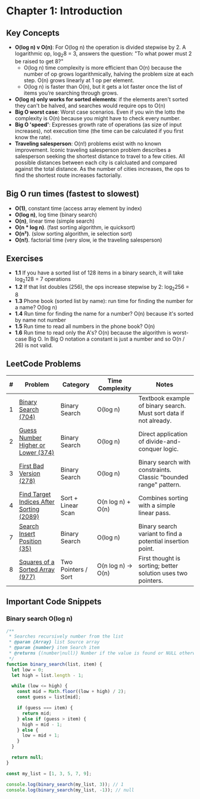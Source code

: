 # Chapter 1: Introduction

## Key Concepts
- **O(log n) v O(n)**: For O(log n) the operation is divided stepwise by 2. A logarithmic op, $\log_2{8}$ = 3, answers the question: "To what power must 2 be raised to get 8?"
  - O(log n) time complexity is more efficient than O(n) because the number of op grows logarithmically, halving the problem size at each step. O(n) grows linearly at 1 op per element.
  - O(log n) is faster than O(n), but it gets a lot faster once the list of items you’re searching through grows.
- **O(log n) only works for sorted elements**: if the elements aren't sorted they can't be halved, and searches would require ops to O(n)
- **Big O worst case**: Worst case scenarios. Even if you win the lotto the complexity is O(n) because you might have to check every number.
- **Big O 'speed'**: Expresses growth rate of operations (as size of input increases), not execution time (the time can be calculated if you first know the rate).
- **Traveling salesperson**: O(n!) problems exist with no known improvement. Iconic traveling salesperson problem describes a salesperson seeking the shortest distance to travel to a few cities. All possible distances between each city is calcluated and compared against the total distance. As the number of cities increases, the ops to find the shortest route increases factorially.


## Big O run times (fastest to slowest)
- **O(1)**, constant time (access array element by index)
- **O(log n)**, log time (binary search)
- **O(n)**, linear time (simple search)
- **O(n * log n)**. (fast sorting algorithm, ie quicksort)
- **O(n²)**. (slow sorting algorithm, ie selection sort)
- **O(n!)**. factorial time (very slow, ie the traveling salesperson)

## Exercises
- **1.1** If you have a sorted list of 128 items in a binary search, it will take $\log_2{128}$ = 7 operations
- **1.2** If that list doubles (256), the ops increase stepwise by 2: $\log_2{256}$ = 8
- **1.3** Phone book (sorted list by name): run time for finding the number for a name? O(log n)
- **1.4** Run time for finding the name for a number? O(n) because it's sorted by name not number
- **1.5** Run time to read all numbers in the phone book? O(n)
- **1.6** Run time to read only the A's? O(n) because the algorithm is worst-case Big O. In Big O notation a constant is just a number and so O(n / 26) is not valid.

## LeetCode Problems

| #  | Problem | Category | Time Complexity | Notes |
|----|---------|----------|------------------|-------|
| 1  | [Binary Search (704)](https://leetcode.com/problems/binary-search/) | Binary Search | O(log n) | Textbook example of binary search. Must sort data if not already. |
| 2  | [Guess Number Higher or Lower (374)](https://leetcode.com/problems/guess-number-higher-or-lower/) | Binary Search | O(log n) | Direct application of divide-and-conquer logic. |
| 3  | [First Bad Version (278)](https://leetcode.com/problems/first-bad-version/) | Binary Search | O(log n) | Binary search with constraints. Classic "bounded range" pattern. |
| 4  | [Find Target Indices After Sorting (2089)](https://leetcode.com/problems/find-target-indices-after-sorting-array/) | Sort + Linear Scan | O(n log n) + O(n) | Combines sorting with a simple linear pass. |
| 7  | [Search Insert Position (35)](https://leetcode.com/problems/search-insert-position/) | Binary Search | O(log n) | Binary search variant to find a potential insertion point. |
| 8  | [Squares of a Sorted Array (977)](https://leetcode.com/problems/squares-of-a-sorted-array/) | Two Pointers / Sort | O(n log n) → O(n) | First thought is sorting; better solution uses two pointers. |


## Important Code Snippets
### Binary search O(log n)
```javascript
/**
 * Searches recursively number from the list
 * @param {Array} list Source array
 * @param {number} item Search item
 * @returns {(number|null)} Number if the value is found or NULL otherwise
 */
function binary_search(list, item) {
  let low = 0;
  let high = list.length - 1;

  while (low <= high) {
    const mid = Math.floor((low + high) / 2);
    const guess = list[mid];

    if (guess === item) {
      return mid;
    } else if (guess > item) {
      high = mid - 1;
    } else {
      low = mid + 1;
    }
  }

  return null;
}

const my_list = [1, 3, 5, 7, 9];

console.log(binary_search(my_list, 3)); // 1
console.log(binary_search(my_list, -1)); // null

